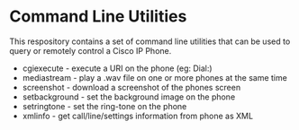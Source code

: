 # Command Line Utilities

This respository contains a set of command line utilities that 
can be used to query or remotely control a Cisco IP Phone.

* cgiexecute - execute a URI on the phone (eg: Dial:)
* mediastream - play a .wav file on one or more phones at the same time
* screenshot - download a screenshot of the phones screen
* setbackground - set the background image on the phone
* setringtone - set the ring-tone on the phone 
* xmlinfo - get call/line/settings information from phone as XML
